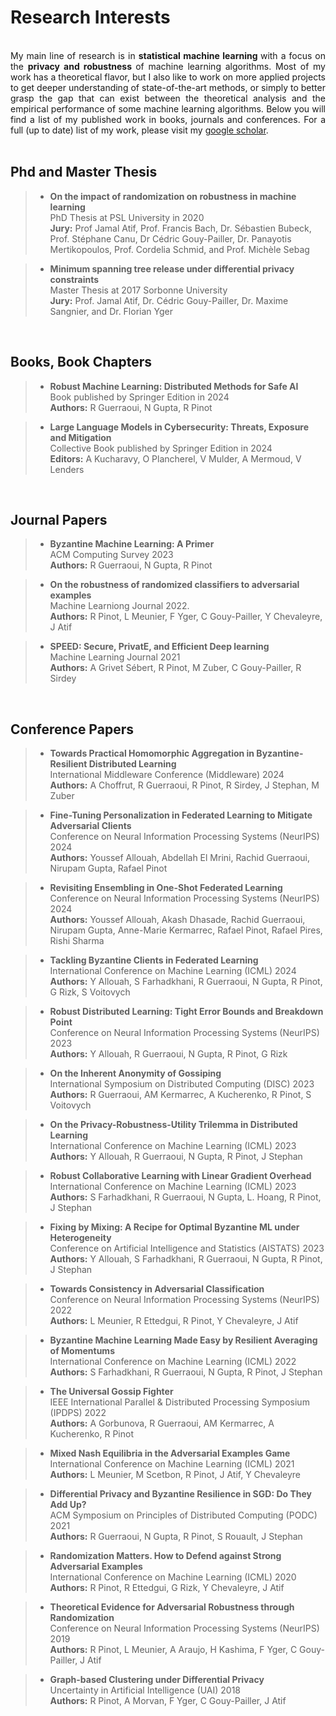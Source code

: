 #  


# Research Interests 
<br>

  
<div style="text-align: justify"> 
My main line of research is in <b> statistical machine learning </b> with a focus on the 
<b> privacy and robustness </b> of machine learning algorithms. Most of my work has a theoretical 
flavor, but I also like to work on more applied projects to get deeper understanding
of state-of-the-art methods, or simply to better grasp the gap that can exist between the
theoretical analysis and the empirical performance of some machine learning algorithms. 
Below you will find a list of my published work in books, journals and conferences.
For a full (up to date) list of my work, please visit my <a href="https://scholar.google.fr/citations?user=fGF2kFYAAAAJ&hl=fr">google scholar</a>. 
</div>

<br>

## Phd and Master Thesis

>*  **On the impact of randomization on robustness in machine learning**   
   PhD Thesis at PSL University in 2020   
   **Jury:** Prof Jamal Atif, Prof. Francis Bach, Dr. Sébastien Bubeck, Prof. Stéphane Canu, 
   Dr Cédric Gouy-Pailler, Dr. Panayotis Mertikopoulos, Prof. Cordelia Schmid, and Prof. Michèle Sebag   
   
>*  **Minimum spanning tree release under differential privacy constraints**  
   Master Thesis at 2017 Sorbonne University   
   **Jury:** Prof. Jamal Atif, Dr. Cédric Gouy-Pailler, Dr. Maxime Sangnier, and Dr. Florian Yger

<br>

## Books, Book Chapters

>* **Robust Machine Learning: Distributed Methods for Safe AI**   
    Book published by Springer Edition in 2024   
    **Authors:** R Guerraoui, N Gupta, R Pinot

>* **Large Language Models in Cybersecurity: Threats, Exposure and Mitigation**  
   Collective Book published by Springer Edition in 2024   
   **Editors:** A Kucharavy, O Plancherel, V Mulder, A Mermoud, V Lenders

<br>

## Journal Papers

>* **Byzantine Machine Learning: A Primer**   
    ACM Computing Survey 2023  
    **Authors:** R Guerraoui, N Gupta, R Pinot
    
>* **On the robustness of randomized classifiers to adversarial examples**   
    Machine Learniong Journal 2022.  
    **Authors:** R Pinot, L Meunier, F Yger, C Gouy-Pailler, Y Chevaleyre, J Atif

>* **SPEED: Secure, PrivatE, and Efficient Deep learning**   
   Machine Learning Journal 2021   
    **Authors:**  A Grivet Sébert, R Pinot, M Zuber, C Gouy-Pailler, R Sirdey

<br>

## Conference Papers

>* **Towards Practical Homomorphic Aggregation in Byzantine-Resilient Distributed Learning**     
   International Middleware Conference (Middleware) 2024    
   **Authors:** A Choffrut, R Guerraoui, R Pinot, R Sirdey, J Stephan, M Zuber 

>* **Fine-Tuning Personalization in Federated Learning to Mitigate Adversarial Clients**     
   Conference on Neural Information Processing Systems (NeurIPS) 2024    
   **Authors:** Youssef Allouah, Abdellah El Mrini, Rachid Guerraoui, Nirupam Gupta, Rafael Pinot

>* **Revisiting Ensembling in One-Shot Federated Learning**   
   Conference on Neural Information Processing Systems (NeurIPS) 2024    
   **Authors:** Youssef Allouah, Akash Dhasade, Rachid Guerraoui, Nirupam Gupta, Anne-Marie Kermarrec, Rafael Pinot, Rafael Pires, Rishi Sharma

>* **Tackling Byzantine Clients in Federated Learning**   
   International Conference on Machine Learning (ICML) 2024  
   **Authors:** Y Allouah, S Farhadkhani, R Guerraoui, N Gupta, R Pinot, G Rizk, S Voitovych
   
>* **Robust Distributed Learning: Tight Error Bounds and Breakdown Point**   
   Conference on Neural Information Processing Systems (NeurIPS) 2023    
   **Authors:** Y Allouah, R Guerraoui, N Gupta, R Pinot, G Rizk

>* **On the Inherent Anonymity of Gossiping**     
   International Symposium on Distributed Computing (DISC) 2023    
   **Authors:** R Guerraoui, AM Kermarrec, A Kucherenko, R Pinot, S Voitovych
  
>* **On the Privacy-Robustness-Utility Trilemma in Distributed Learning**    
   International Conference on Machine Learning (ICML) 2023     
   **Authors:** Y Allouah, R Guerraoui, N Gupta, R Pinot, J Stephan
   
>* **Robust Collaborative Learning with Linear Gradient Overhead**    
   International Conference on Machine Learning (ICML) 2023     
   **Authors:** S Farhadkhani, R Guerraoui, N Gupta, L. Hoang, R Pinot, J Stephan
   
>* **Fixing by Mixing: A Recipe for Optimal Byzantine ML under Heterogeneity**    
   Conference on Artificial Intelligence and Statistics (AISTATS) 2023    
   **Authors:** Y Allouah, S Farhadkhani, R Guerraoui, N Gupta, R Pinot, J Stephan
   
>* **Towards Consistency in Adversarial Classification**   
   Conference on Neural Information Processing Systems (NeurIPS) 2022    
   **Authors:** L Meunier, R Ettedgui, R Pinot, Y Chevaleyre, J Atif
   
>* **Byzantine Machine Learning Made Easy by Resilient Averaging of Momentums**   
   International Conference on Machine Learning (ICML) 2022     
   **Authors:** S Farhadkhani, R Guerraoui, N Gupta, R Pinot, J Stephan
   
>* **The Universal Gossip Fighter**    
   IEEE International Parallel & Distributed Processing Symposium (IPDPS) 2022     
   **Authors:** A Gorbunova, R Guerraoui, AM Kermarrec, A Kucherenko, R Pinot
   
>* **Mixed Nash Equilibria in the Adversarial Examples Game**    
   International Conference on Machine Learning (ICML) 2021     
   **Authors:** L Meunier, M Scetbon, R Pinot, J Atif, Y Chevaleyre
   
>* **Differential Privacy and Byzantine Resilience in SGD: Do They Add Up?**    
   ACM Symposium on Principles of Distributed Computing (PODC) 2021     
   **Authors:** R Guerraoui, N Gupta, R Pinot, S Rouault, J Stephan
   
>* **Randomization Matters. How to Defend against Strong Adversarial Examples**    
   International Conference on Machine Learning (ICML) 2020     
   **Authors:** R Pinot, R Ettedgui, G Rizk, Y Chevaleyre, J Atif
   
>* **Theoretical Evidence for Adversarial Robustness through Randomization**    
   Conference on Neural Information Processing Systems (NeurIPS) 2019     
   **Authors:** R Pinot, L Meunier, A Araujo, H Kashima, F Yger, C Gouy-Pailler, J Atif
   
>* **Graph-based Clustering under Differential Privacy**   
   Uncertainty in Artificial Intelligence (UAI) 2018     
   **Authors:** R Pinot, A Morvan, F Yger, C Gouy-Pailler, J Atif
